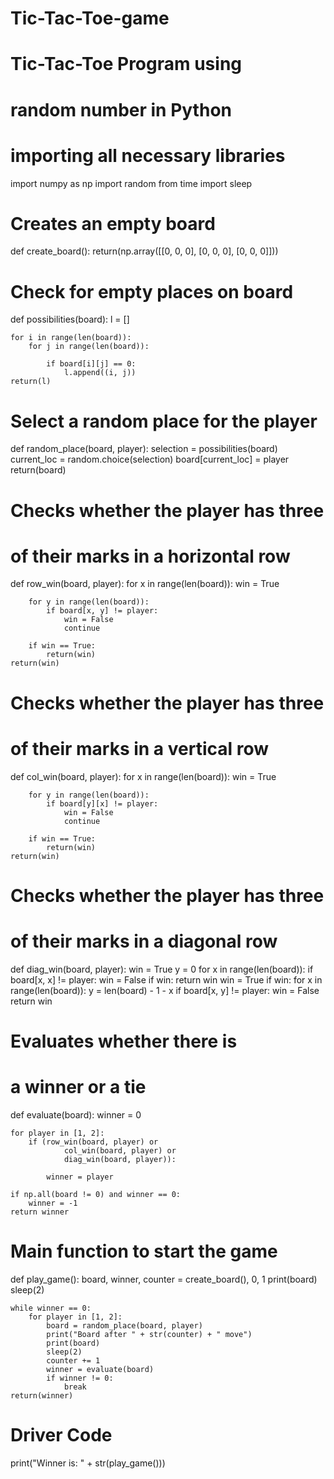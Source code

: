 # Tic-Tac-Toe-game
# Tic-Tac-Toe Program using
# random number in Python

# importing all necessary libraries
import numpy as np
import random
from time import sleep

# Creates an empty board


def create_board():
	return(np.array([[0, 0, 0],
					[0, 0, 0],
					[0, 0, 0]]))

# Check for empty places on board


def possibilities(board):
	l = []

	for i in range(len(board)):
		for j in range(len(board)):

			if board[i][j] == 0:
				l.append((i, j))
	return(l)

# Select a random place for the player


def random_place(board, player):
	selection = possibilities(board)
	current_loc = random.choice(selection)
	board[current_loc] = player
	return(board)

# Checks whether the player has three
# of their marks in a horizontal row


def row_win(board, player):
	for x in range(len(board)):
		win = True

		for y in range(len(board)):
			if board[x, y] != player:
				win = False
				continue

		if win == True:
			return(win)
	return(win)

# Checks whether the player has three
# of their marks in a vertical row


def col_win(board, player):
	for x in range(len(board)):
		win = True

		for y in range(len(board)):
			if board[y][x] != player:
				win = False
				continue

		if win == True:
			return(win)
	return(win)

# Checks whether the player has three
# of their marks in a diagonal row


def diag_win(board, player):
	win = True
	y = 0
	for x in range(len(board)):
		if board[x, x] != player:
			win = False
	if win:
		return win
	win = True
	if win:
		for x in range(len(board)):
			y = len(board) - 1 - x
			if board[x, y] != player:
				win = False
	return win

# Evaluates whether there is
# a winner or a tie


def evaluate(board):
	winner = 0

	for player in [1, 2]:
		if (row_win(board, player) or
				col_win(board, player) or
				diag_win(board, player)):

			winner = player

	if np.all(board != 0) and winner == 0:
		winner = -1
	return winner

# Main function to start the game


def play_game():
	board, winner, counter = create_board(), 0, 1
	print(board)
	sleep(2)

	while winner == 0:
		for player in [1, 2]:
			board = random_place(board, player)
			print("Board after " + str(counter) + " move")
			print(board)
			sleep(2)
			counter += 1
			winner = evaluate(board)
			if winner != 0:
				break
	return(winner)


# Driver Code
print("Winner is: " + str(play_game()))
